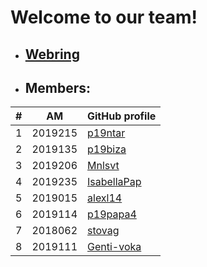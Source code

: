 # Welcome to our team!

* ## [Webring](https://ionioi.netlify.app)

 * ## Members:

| # | ΑΜ | GitHub profile |
| -- | -- | -- |
| 1 | 2019215 | [p19ntar](https://github.com/p19ntar) |
| 2 | 2019135 | [p19biza](https://github.com/p19biza) |
| 3 | 2019206 | [Mnlsvt](https://github.com/Mnlsvt) |
| 4 | 2019235 | [IsabellaPap](https://github.com/IsabellaPap) |
| 5 | 2019015 | [alexl14](https://github.com/alexl14) |
| 6 | 2019114 | [p19papa4](https://github.com/p19papa4) |
| 7 | 2018062 | [stovag](https://github.com/stovag) |
| 8 | 2019111 | [Genti-voka](https://github.com/Genti-voka) |

